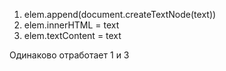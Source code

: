 1. elem.append(document.createTextNode(text))
2. elem.innerHTML = text
3. elem.textContent = text

Одинаково отработает 1 и 3
